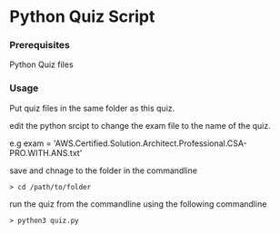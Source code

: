 <h1>Python Quiz Script</h1>

<h3>Prerequisites</h3>
Python
Quiz files

<h3>Usage</h3>
Put quiz files in the same folder as this quiz.

edit the python srcipt to change the exam file to the name of the quiz.

e.g exam = 'AWS.Certified.Solution.Architect.Professional.CSA-PRO.WITH.ANS.txt'

save and chnage to the folder in the commandline

    > cd /path/to/folder

run the quiz from the commandline using the following commandline

    > python3 quiz.py
